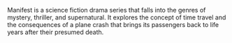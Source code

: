Manifest is a science fiction drama series that falls into the genres of mystery, thriller, and supernatural. It explores the concept of time travel and the consequences of a plane crash that brings its passengers back to life years after their presumed death.